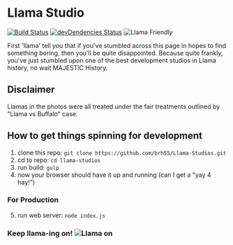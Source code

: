# Llama Studio
[![Build Status](https://travis-ci.org/brh55/Llama-Studios.svg)](https://travis-ci.org/brh55/Llama-Studios)
[![devDendencies Status](https://david-dm.org/brh55/Llama-Studios/dev-status.svg)](https://david-dm.org/brh55/Llama-Studios#info=devDependencies)
![Llama Friendly](https://img.shields.io/badge/llama-friendly-33d6ff.svg)

First 'llama' tell you that if you've stumbled across this page in hopes to find something boring, then you'll be quite disappointed. Because quite frankly, you've just stumbled upon one of the best development studios in Llama history, no wait MAJESTIC History.

## Disclaimer
Llamas in the photos were all treated under the fair treatments outlined by "Llama vs Buffalo" case.

## How to get things spinning for development
1. clone this repo: `git clone https://github.com/brh55/Llama-Studios.git`
2. cd to repo: `cd llama-studios`
3. run build: `gulp`
4. now your browser should have it up and running (can I get a "yay 4 hay!")

### For Production
5. run web server: `node index.js`

### Keep llama-ing on! ![Llama on](http://orig05.deviantart.net/fee3/f/2010/094/f/d/llama_walk_by_taquito143.gif)
